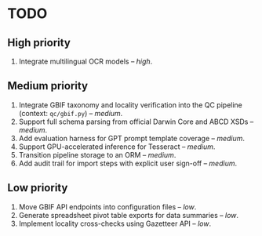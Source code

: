 # TODO

## High priority

1. Integrate multilingual OCR models – _high_.

## Medium priority

1. Integrate GBIF taxonomy and locality verification into the QC pipeline (context: `qc/gbif.py`) – _medium_.
2. Support full schema parsing from official Darwin Core and ABCD XSDs – _medium_.
3. Add evaluation harness for GPT prompt template coverage – _medium_.
4. Support GPU-accelerated inference for Tesseract – _medium_.
5. Transition pipeline storage to an ORM – _medium_.
6. Add audit trail for import steps with explicit user sign-off – _medium_.

## Low priority

1. Move GBIF API endpoints into configuration files – _low_.
2. Generate spreadsheet pivot table exports for data summaries – _low_.
3. Implement locality cross-checks using Gazetteer API – _low_.

